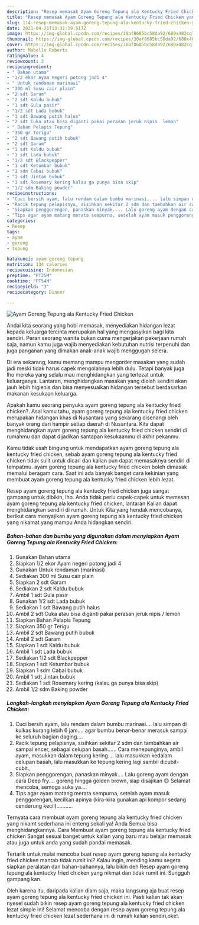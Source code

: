 ```yaml
---
description: "Resep memasak Ayam Goreng Tepung ala Kentucky Fried Chicken yang nikmat dan Mudah Dibuat"
title: "Resep memasak Ayam Goreng Tepung ala Kentucky Fried Chicken yang nikmat dan Mudah Dibuat"
slug: 114-resep-memasak-ayam-goreng-tepung-ala-kentucky-fried-chicken-yang-nikmat-dan-mudah-dibuat
date: 2021-04-21T13:32:19.517Z
image: https://img-global.cpcdn.com/recipes/30af8685bc58da92/680x482cq70/ayam-goreng-tepung-ala-kentucky-fried-chicken-foto-resep-utama.jpg
thumbnail: https://img-global.cpcdn.com/recipes/30af8685bc58da92/680x482cq70/ayam-goreng-tepung-ala-kentucky-fried-chicken-foto-resep-utama.jpg
cover: https://img-global.cpcdn.com/recipes/30af8685bc58da92/680x482cq70/ayam-goreng-tepung-ala-kentucky-fried-chicken-foto-resep-utama.jpg
author: Mabelle Roberts
ratingvalue: 4
reviewcount: 3
recipeingredient:
- " Bahan utama"
- "1/2 ekor Ayam negeri potong jadi 4"
- " Untuk rendaman marinasi"
- "300 ml Susu cair plain"
- "2 sdt Garam"
- "2 sdt Kaldu bubuk"
- "1 sdt Gula pasir"
- "1/2 sdt Lada bubuk"
- "1 sdt Bawang putih halus"
- "2 sdt Cuka atau bisa diganti pakai perasan jeruk nipis  lemon"
- " Bahan Pelapis Tepung"
- "350 gr Terigu"
- "2 sdt Bawang putih bubuk"
- "2 sdt Garam"
- "1 sdt Kaldu bubuk"
- "1 sdt Lada bubuk"
- "1/2 sdt Blackpepper"
- "1 sdt Ketumbar bubuk"
- "1 sdm Cabai bubuk"
- "1 sdt Jintan bubuk"
- "1 sdt Rosemary kering kalau ga punya bisa skip"
- "1/2 sdm Baking powder"
recipeinstructions:
- "Cuci bersih ayam, lalu rendam dalam bumbu marinasi.... lalu simpan di kulkas kurang lebih 6 jam.... agar bumbu benar-benar merasuk sampai ke seluruh bagian daging...."
- "Racik tepung pelapisnya, sisihkan sekitar 2 sdm dan tambahkan air sampai encer, sebagai celupan basah...... Cara menepunginya, ambil ayam, masukkan dalam tepung kering.... lalu masukkan kedalam celupan basah, lalu masukkan ke tepung kering lagi sambil dicubit-cubit.,"
- "Siapkan penggorengan, panaskan minyak.... Lalu goreng ayam dengan cara Deep fry.... goreng hingga golden brown, siap disajikan 😊 Selamat mencoba, semoga suka ya...."
- "Tips agar ayam matang merata sempurna, setelah ayam masuk penggorengan, kecilkan apinya (kira-kira gunakan api kompor sedang cenderung kecil)..........."
categories:
- Resep
tags:
- ayam
- goreng
- tepung

katakunci: ayam goreng tepung 
nutrition: 134 calories
recipecuisine: Indonesian
preptime: "PT25M"
cooktime: "PT54M"
recipeyield: "3"
recipecategory: Dinner

---
```



![Ayam Goreng Tepung ala Kentucky Fried Chicken](https://img-global.cpcdn.com/recipes/30af8685bc58da92/680x482cq70/ayam-goreng-tepung-ala-kentucky-fried-chicken-foto-resep-utama.jpg)

Andai kita seorang yang hobi memasak, menyediakan hidangan lezat kepada keluarga tercinta merupakan hal yang mengasyikan bagi kita sendiri. Peran seorang  wanita bukan cuma mengerjakan pekerjaan rumah saja, namun kamu juga wajib menyediakan kebutuhan nutrisi terpenuhi dan juga panganan yang dimakan anak-anak wajib menggugah selera.

Di era  sekarang, kamu memang mampu mengorder masakan yang sudah jadi meski tidak harus capek mengolahnya lebih dulu. Tetapi banyak juga lho mereka yang selalu mau menghidangkan yang terlezat untuk keluarganya. Lantaran, menghidangkan masakan yang diolah sendiri akan jauh lebih higienis dan bisa menyesuaikan hidangan tersebut berdasarkan makanan kesukaan keluarga. 



Apakah kamu seorang penyuka ayam goreng tepung ala kentucky fried chicken?. Asal kamu tahu, ayam goreng tepung ala kentucky fried chicken merupakan hidangan khas di Nusantara yang sekarang disenangi oleh banyak orang dari hampir setiap daerah di Nusantara. Kita dapat menghidangkan ayam goreng tepung ala kentucky fried chicken sendiri di rumahmu dan dapat dijadikan santapan kesukaanmu di akhir pekanmu.

Kamu tidak usah bingung untuk mendapatkan ayam goreng tepung ala kentucky fried chicken, sebab ayam goreng tepung ala kentucky fried chicken tidak sulit untuk dicari dan kalian pun dapat memasaknya sendiri di tempatmu. ayam goreng tepung ala kentucky fried chicken boleh dimasak memalui beragam cara. Saat ini ada banyak banget cara kekinian yang membuat ayam goreng tepung ala kentucky fried chicken lebih lezat.

Resep ayam goreng tepung ala kentucky fried chicken juga sangat gampang untuk dibikin, lho. Anda tidak perlu capek-capek untuk memesan ayam goreng tepung ala kentucky fried chicken, lantaran Kalian dapat menghidangkan sendiri di rumah. Untuk Kita yang hendak mencobanya, berikut cara menyajikan ayam goreng tepung ala kentucky fried chicken yang nikamat yang mampu Anda hidangkan sendiri.

<!--inarticleads1-->

##### Bahan-bahan dan bumbu yang digunakan dalam menyiapkan Ayam Goreng Tepung ala Kentucky Fried Chicken:

1. Gunakan  Bahan utama
1. Siapkan 1/2 ekor Ayam negeri potong jadi 4
1. Gunakan  Untuk rendaman (marinasi)
1. Sediakan 300 ml Susu cair plain
1. Siapkan 2 sdt Garam
1. Sediakan 2 sdt Kaldu bubuk
1. Ambil 1 sdt Gula pasir
1. Gunakan 1/2 sdt Lada bubuk
1. Sediakan 1 sdt Bawang putih halus
1. Ambil 2 sdt Cuka atau bisa diganti pakai perasan jeruk nipis / lemon
1. Siapkan  Bahan Pelapis Tepung
1. Siapkan 350 gr Terigu
1. Ambil 2 sdt Bawang putih bubuk
1. Ambil 2 sdt Garam
1. Siapkan 1 sdt Kaldu bubuk
1. Ambil 1 sdt Lada bubuk
1. Sediakan 1/2 sdt Blackpepper
1. Siapkan 1 sdt Ketumbar bubuk
1. Siapkan 1 sdm Cabai bubuk
1. Ambil 1 sdt Jintan bubuk
1. Sediakan 1 sdt Rosemary kering (kalau ga punya bisa skip)
1. Ambil 1/2 sdm Baking powder




<!--inarticleads2-->

##### Langkah-langkah menyiapkan Ayam Goreng Tepung ala Kentucky Fried Chicken:

1. Cuci bersih ayam, lalu rendam dalam bumbu marinasi.... lalu simpan di kulkas kurang lebih 6 jam.... agar bumbu benar-benar merasuk sampai ke seluruh bagian daging....
1. Racik tepung pelapisnya, sisihkan sekitar 2 sdm dan tambahkan air sampai encer, sebagai celupan basah...... Cara menepunginya, ambil ayam, masukkan dalam tepung kering.... lalu masukkan kedalam celupan basah, lalu masukkan ke tepung kering lagi sambil dicubit-cubit.,
1. Siapkan penggorengan, panaskan minyak.... Lalu goreng ayam dengan cara Deep fry.... goreng hingga golden brown, siap disajikan 😊 Selamat mencoba, semoga suka ya....
1. Tips agar ayam matang merata sempurna, setelah ayam masuk penggorengan, kecilkan apinya (kira-kira gunakan api kompor sedang cenderung kecil)...........




Ternyata cara membuat ayam goreng tepung ala kentucky fried chicken yang nikamt sederhana ini enteng sekali ya! Anda Semua bisa menghidangkannya. Cara Membuat ayam goreng tepung ala kentucky fried chicken Sangat sesuai banget untuk kalian yang baru mau belajar memasak atau juga untuk anda yang sudah pandai memasak.

Tertarik untuk mulai mencoba buat resep ayam goreng tepung ala kentucky fried chicken mantab tidak rumit ini? Kalau ingin, mending kamu segera siapkan peralatan dan bahan-bahannya, lalu bikin deh Resep ayam goreng tepung ala kentucky fried chicken yang nikmat dan tidak rumit ini. Sungguh gampang kan. 

Oleh karena itu, daripada kalian diam saja, maka langsung aja buat resep ayam goreng tepung ala kentucky fried chicken ini. Pasti kalian tak akan nyesel sudah bikin resep ayam goreng tepung ala kentucky fried chicken lezat simple ini! Selamat mencoba dengan resep ayam goreng tepung ala kentucky fried chicken lezat sederhana ini di rumah kalian sendiri,oke!.

